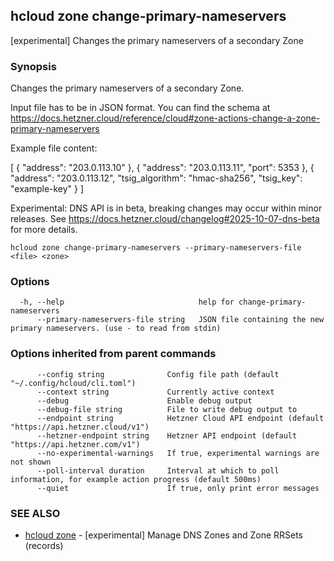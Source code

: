 ## hcloud zone change-primary-nameservers

[experimental] Changes the primary nameservers of a secondary Zone

### Synopsis

Changes the primary nameservers of a secondary Zone.

Input file has to be in JSON format. You can find the schema at https://docs.hetzner.cloud/reference/cloud#zone-actions-change-a-zone-primary-nameservers

Example file content:

[
  {
    "address": "203.0.113.10"
  },
  {
    "address": "203.0.113.11",
    "port": 5353
  },
  {
    "address": "203.0.113.12",
    "tsig_algorithm": "hmac-sha256",
    "tsig_key": "example-key"
  }
]

Experimental: DNS API is in beta, breaking changes may occur within minor releases.
See https://docs.hetzner.cloud/changelog#2025-10-07-dns-beta for more details.


```
hcloud zone change-primary-nameservers --primary-nameservers-file <file> <zone>
```

### Options

```
  -h, --help                              help for change-primary-nameservers
      --primary-nameservers-file string   JSON file containing the new primary nameservers. (use - to read from stdin)
```

### Options inherited from parent commands

```
      --config string              Config file path (default "~/.config/hcloud/cli.toml")
      --context string             Currently active context
      --debug                      Enable debug output
      --debug-file string          File to write debug output to
      --endpoint string            Hetzner Cloud API endpoint (default "https://api.hetzner.cloud/v1")
      --hetzner-endpoint string    Hetzner API endpoint (default "https://api.hetzner.com/v1")
      --no-experimental-warnings   If true, experimental warnings are not shown
      --poll-interval duration     Interval at which to poll information, for example action progress (default 500ms)
      --quiet                      If true, only print error messages
```

### SEE ALSO

* [hcloud zone](hcloud_zone.md)	 - [experimental] Manage DNS Zones and Zone RRSets (records)
